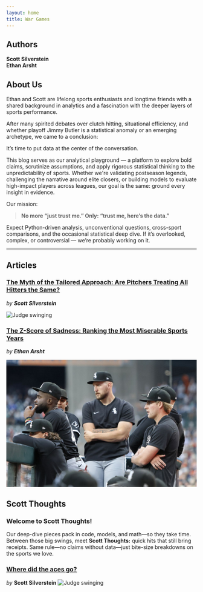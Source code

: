 ```yaml
---
layout: home
title: War Games
---
```


## Authors

**Scott Silverstein**  
**Ethan Arsht**

## About Us

Ethan and Scott are lifelong sports enthusiasts and longtime friends with a shared background in analytics and a fascination with the deeper layers of sports performance.

After many spirited debates over clutch hitting, situational efficiency, and whether playoff Jimmy Butler is a statistical anomaly or an emerging archetype, we came to a conclusion:

It’s time to put data at the center of the conversation.

This blog serves as our analytical playground — a platform to explore bold claims, scrutinize assumptions, and apply rigorous statistical thinking to the unpredictability of sports. Whether we're validating postseason legends, challenging the narrative around elite closers, or building models to evaluate high-impact players across leagues, our goal is the same: ground every insight in evidence.

Our mission:

> **No more “just trust me.” Only: “trust me, here’s the data.”**

Expect Python-driven analysis, unconventional questions, cross-sport comparisons, and the occasional statistical deep dive. If it’s overlooked, complex, or controversial — we’re probably working on it.

---

## Articles

### [The Myth of the Tailored Approach: Are Pitchers Treating All Hitters the Same?](https://silvesco94.github.io/Myth-of-the-Tailored-Approach/)
*by **Scott Silverstein***

![Judge swinging](https://raw.githubusercontent.com/silvesco94/war_games/main/assets/images/1.jpeg)

### [The Z-Score of Sadness: Ranking the Most Miserable Sports Years](https://ethanarsht.github.io/sports_index/)
*by **Ethan Arsht***

![White Sox](https://raw.githubusercontent.com/silvesco94/war_games/main/assets/images/2174756930.0.jpg)


## Scott Thoughts 

### Welcome to Scott Thoughts! 

Our deep-dive pieces pack in code, models, and math—so they take time. Between those big swings, meet **Scott Thoughts:** quick hits that still bring receipts. Same rule—no claims without data—just bite-size breakdowns on the sports we love.

### [Where did the aces go?](https://silvesco94.github.io/Where-did-the-aces-go-/)
*by* **Scott Silverstein**
![Judge swinging](https://raw.githubusercontent.com/silvesco94/war_games/main/assets/images/aces_pic1.jpeg)
